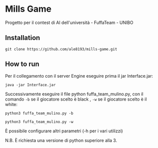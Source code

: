 # Mills Game
Progetto per il contest di AI dell'università - FuffaTeam - UNIBO

## Installation
`git clone https://github.com/ale8193/mills-game.git`

## How to run

Per il collegamento con il server Engine eseguire prima il jar Interface.jar:

`java -jar Interface.jar`

Successivamente eseguire il file python fuffa_team_mulino.py, con il comando `-b` se il giocatore scelto è black , `-w` 
se il giocatore scelto è il white:

`python3 fuffa_team_mulino.py -b`

`python3 fuffa_team_mulino.py -w`

È possibile configurare altri parametri (-h per i vari utilizzi)


N.B. È richiesta una versione di python superiore alla 3.